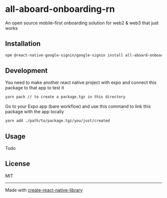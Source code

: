 # all-aboard-onboarding-rn

An open source mobile-first onboarding solution for web2 & web3 that just works

## Installation

```sh
npm @react-native-google-signin/google-signin install all-aboard-onboarding-rn
```

## Development

You need to make another react native project with expo and connect this package to that app to test it

```sh
yarn pack // to create a package.tgz in this directory
```

Go to your Expo app (bare workflow) and use this command to link this package with the app locally

```sh
yarn add ./path/to/package.tgz/you/just/created
```

## Usage

Todo

## License

MIT

---

Made with [create-react-native-library](https://github.com/callstack/react-native-builder-bob)
